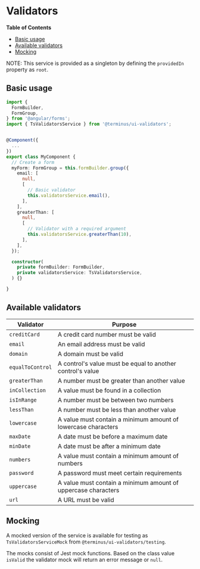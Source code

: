 <h1>Validators</h1>


<!-- START doctoc generated TOC please keep comment here to allow auto update -->
<!-- DON'T EDIT THIS SECTION, INSTEAD RE-RUN doctoc TO UPDATE -->
**Table of Contents**

- [Basic usage](#basic-usage)
- [Available validators](#available-validators)
- [Mocking](#mocking)

<!-- END doctoc generated TOC please keep comment here to allow auto update -->


NOTE: This service is provided as a singleton by defining the `providedIn` property as `root`.

## Basic usage

```typescript
import {
  FormBuilder,
  FormGroup,
} from '@angular/forms';
import { TsValidatorsService } from '@terminus/ui-validators';


@Component({
  ...
})
export class MyComponent {
  // Create a form
  myForm: FormGroup = this.formBuilder.group({
    email: [
      null,
      [
        // Basic validator
        this.validatorsService.email(),
      ],
    ],
    greaterThan: [
      null,
      [
        // Validator with a required argument
        this.validatorsService.greaterThan(10),
      ],
    ],
  });

  constructor(
    private formBuilder: FormBuilder,
    private validatorsService: TsValidatorsService,
  ) {}

}
```


## Available validators

| Validator        | Purpose                                                       |
|------------------|---------------------------------------------------------------|
| `creditCard`     | A credit card number must be valid                            |
| `email`          | An email address must be valid                                |
| `domain`         | A domain must be valid                                        |
| `equalToControl` | A control's value must be equal to another control's value    |
| `greaterThan`    | A number must be greater than another value                   |
| `inCollection`   | A value must be found in a collection                         |
| `isInRange`      | A number must be between two numbers                          |
| `lessThan`       | A number must be less than another value                      |
| `lowercase`      | A value must contain a minimum amount of lowercase characters |
| `maxDate`        | A date must be before a maximum date                          |
| `minDate`        | A date must be after a minimum date                           |
| `numbers`        | A value must contain a minimum amount of numbers              |
| `password`       | A password must meet certain requirements                     |
| `uppercase`      | A value must contain a minimum amount of uppercase characters |
| `url`            | A URL must be valid                                           |


## Mocking

A mocked version of the service is available for testing as `TsValidatorsServiceMock` from `@terminus/ui-validators/testing`.

The mocks consist of Jest mock functions. Based on the class value `isValid` the validator mock will
return an error message or `null`.
